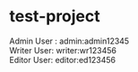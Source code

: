 # test-project

Admin User : admin:admin12345\
Writer User: writer:wr123456\
Editor User: editor:ed123456
